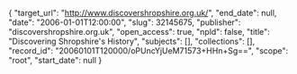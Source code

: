 {
  "target_url": "http://www.discovershropshire.org.uk/", 
  "end_date": null, 
  "date": "2006-01-01T12:00:00", 
  "slug": 32145675, 
  "publisher": "discovershropshire.org.uk", 
  "open_access": true, 
  "npld": false, 
  "title": "Discovering Shropshire's History", 
  "subjects": [], 
  "collections": [], 
  "record_id": "20060101T120000/oPUncYjUeM71573+HHn+Sg==", 
  "scope": "root", 
  "start_date": null
}

